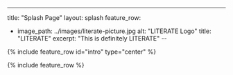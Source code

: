 ---
title: "Splash Page"
layout: splash
feature_row:
  - image_path: ../images/literate-picture.jpg
    alt: "LITERATE Logo"
    title: "LITERATE"
    excerpt: "This is definitely LITERATE"
--

{% include feature_row id="intro" type="center" %}

{% include feature_row %}
